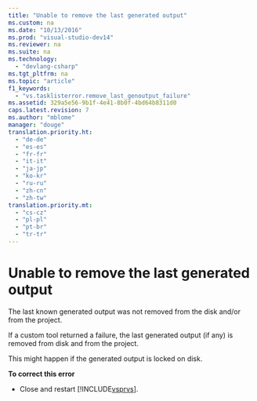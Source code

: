 ```yaml
---
title: "Unable to remove the last generated output"
ms.custom: na
ms.date: "10/13/2016"
ms.prod: "visual-studio-dev14"
ms.reviewer: na
ms.suite: na
ms.technology: 
  - "devlang-csharp"
ms.tgt_pltfrm: na
ms.topic: "article"
f1_keywords: 
  - "vs.tasklisterror.remove_last_genoutput_failure"
ms.assetid: 329a5e56-9b1f-4e41-8b0f-4bd64b8311d0
caps.latest.revision: 7
ms.author: "mblome"
manager: "douge"
translation.priority.ht: 
  - "de-de"
  - "es-es"
  - "fr-fr"
  - "it-it"
  - "ja-jp"
  - "ko-kr"
  - "ru-ru"
  - "zh-cn"
  - "zh-tw"
translation.priority.mt: 
  - "cs-cz"
  - "pl-pl"
  - "pt-br"
  - "tr-tr"
---
```

# Unable to remove the last generated output
The last known generated output was not removed from the disk and/or from the project.  
  
 If a custom tool returned a failure, the last generated output (if any) is removed from disk and from the project.  
  
 This might happen if the generated output is locked on disk.  
  
 **To correct this error**  
  
-   Close and restart [!INCLUDE[vsprvs](../codequality/includes/vsprvs_md.md)].